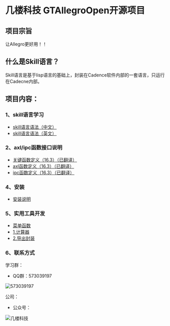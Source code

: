 # 几楼科技 GTAllegroOpen开源项目
## 项目宗旨
让Allegro更好用！！
## 什么是Skill语言？
Skill语言是基于lisp语言的基础上，封装在Cadence软件内部的一套语言，只运行在Cadecne内部。
## 项目内容：
### 1、skill语言学习
* [skill语言语法（中文）](https://github.com/whh5118/GTOpen/blob/master/Doc/SKILL%E8%AF%AD%E6%B3%95%E7%94%A8%E6%88%B7%E6%89%8B%E5%86%8C_Chinese.pdf)
* [skill语言语法（英文）](https://github.com/whh5118/GTOpen/blob/master/Doc/SKILL%E8%AF%AD%E6%B3%95%E7%94%A8%E6%88%B7%E6%89%8B%E5%86%8C_English.pdf)
### 2、axl/ipc函数接口说明
* [关键函数定义（16.3）（已翻译）](https://github.com/whh5118/GTOpen/blob/master/Doc/skill%E8%AF%AD%E8%A8%80API_%E5%85%B3%E9%94%AE%E5%87%BD%E6%95%B0%E5%AE%9A%E4%B9%89_16.3.pdf)
* [axl函数定义（16.3）（已翻译）](https://github.com/whh5118/GTOpen/blob/master/Doc/skill%E8%AF%AD%E8%A8%80API_axl%E5%87%BD%E6%95%B0%E5%AE%9A%E4%B9%89_16.3.pdf)
* [ipc函数定义（16.3）（已翻译）](https://github.com/whh5118/GTOpen/blob/master/Doc/skill%E8%AF%AD%E8%A8%80API_ipc%E5%87%BD%E6%95%B0%E5%AE%9A%E4%B9%89_16.3.pdf)
### 4、安装
* [安装说明](https://github.com/whh5118/GTOpen/blob/master/%E5%AE%89%E8%A3%85%E8%AF%B4%E6%98%8E.txt)
### 5、实用工具开发
* [菜单函数](https://github.com/whh5118/GTOpen/blob/master/Code/gtopen_main.il)
* [1.计算器](https://github.com/whh5118/GTOpen/blob/master/Code/gtopen_Code.il#L1)
* [2.导出封装](https://github.com/whh5118/GTOpen/blob/master/Code/gtopen_Code.il#L94)
### 6、联系方式
学习群：

* QQ群：573039197

![573039197](https://github.com/whh5118/GTOpen/blob/master/FAQ/QQ%E7%BE%A4%E4%BA%8C%E7%BB%B4%E7%A0%81.jpg)

公司：

* 公众号：

![几楼科技](https://github.com/whh5118/GTOpen/blob/master/FAQ/%E5%85%AC%E4%BC%97%E5%8F%B7%E4%BA%8C%E7%BB%B4%E7%A0%81.jpg)
